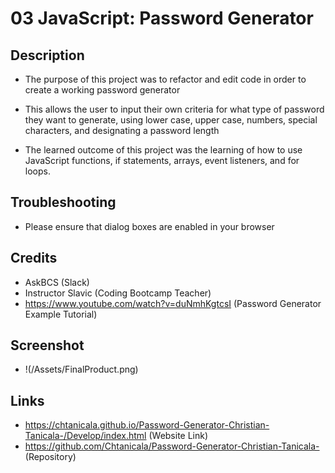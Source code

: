 # 03 JavaScript: Password Generator

## Description
- The purpose of this project was to refactor and edit code in order to create a working password generator

- This allows the user to input their own criteria for what type of password they want to generate, using lower case, upper case, numbers, special characters, and designating a password length

- The learned outcome of this project was the learning of how to use JavaScript functions, if statements, arrays, event listeners, and for loops.

## Troubleshooting
- Please ensure that dialog boxes are enabled in your browser

## Credits
- AskBCS (Slack)
- Instructor Slavic (Coding Bootcamp Teacher)
- https://www.youtube.com/watch?v=duNmhKgtcsI (Password Generator Example Tutorial)

## Screenshot
- !(/Assets/FinalProduct.png)

## Links
- https://chtanicala.github.io/Password-Generator-Christian-Tanicala-/Develop/index.html (Website Link)
- https://github.com/Chtanicala/Password-Generator-Christian-Tanicala- (Repository)
